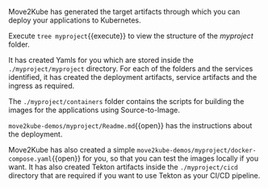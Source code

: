 Move2Kube has generated the target artifacts through which you can deploy your applications to Kubernetes.

Execute `tree myproject`{{execute}} to view the structure of the *myproject* folder.

It has created Yamls for you which are stored inside the `./myproject/myproject` directory. For each of the folders and the services identified, it has created the deployment artifacts, service artifacts and the ingress as required.

The `./myproject/containers` folder contains the scripts for building the images for the applications using Source-to-Image.

`move2kube-demos/myproject/Readme.md`{{open}} has the instructions about the deployment.

Move2Kube has also created a simple `move2kube-demos/myproject/docker-compose.yaml`{{open}} for you, so that you can test the images locally if you want. It has also created Tekton artifacts inside the `./myproject/cicd` directory that are required if you want to use Tekton as your CI/CD pipeline.
